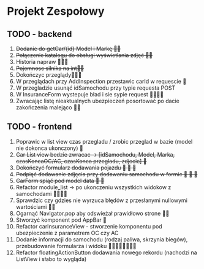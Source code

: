 # Projekt Zespołowy

## TODO - backend

1. ~~Dodanie do getCar/{id} Model i Markę 👍🏼~~
2. ~~Połączenie katalogu do obsługi wyświetlania zdjęć 👍🏼~~
3. Historia napraw 🥵🥵🥵
4. ~~Pojemnosc silnika na int👍🏼~~
5. Dokończyc przeglądy🥵🥵🥵
6. W przeglądach przy AddInspection przestawic carId w requescie 🥵
7. W przegladzie usunąć idSamochodu przy typie requesta POST  
8. W InsuranceForm wystepuje bład i sie sypie request 🥵🥵🥵🥵
9. Zwracając listę nieaktualnych ubezpieczeń posortować po dacie zakończenia malejąco 🥵🥵

## TODO - frontend

1. Poprawic w list view czas przegladu / zrobic przeglad w bazie (model nie dokonca ukonczony) 🥵
2. ~~Car List view bedzie zwracac -> [idSamochodu, Model, Marka, czasKoncaOC/AC, czasKonca przegladu, zdjecie] 🥵~~
3. ~~Dokończyć formularz dodawania pojazdu 🥵 🥵 🥵~~
4. ~~Podpiąć dodawanie zdjęcia przy dodawaniu samochodu w formie 🥵 🥵 🥵~~
5. ~~CarForm spiąć pod model data 🥵 🥵~~
6. Refactor module_list -> po ukonczeniu wszystkich widokow z samochodami 🥵🥵🥵🥵
7. Sprawdzic czy gdzies nie wyrzuca błędów z przesłanymi nullowymi wartościami 🥵🥵
8. Ogarnąć Navigator.pop aby odswieżał prawidłowo strone 🥵🥵
9. Stworzyć komponent pod AppBar 🥵
10. Refactor carInsuranceView - stworzenie komponentu pod ubezpieczenie z parametrem OC czy AC
11. Dodanie informacji do samochodu (rodzaj paliwa, skrzynia biegów), przebudowanie formularza i widoku 🥵🥵🥵🥵🥵🥵🥵🥵
12. Refactor floatingActionButton dodawania nowego rekordu (nachodzi na ListView i słabo to wygląda)
